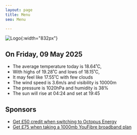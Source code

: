 ```yaml
---
layout: page
title: Menu
seo: Menu

---
```


![Logo](/images/logo.jpg){:width="832px"}

<!-- weather_marker starts -->
## On Friday, 09 May 2025

- The average temperature today is 18.64˚C,
- With highs of 19.28˚C and lows of 18.15˚C,
- It may feel like 17.55˚C with few clouds
- The wind speed is 3.6m/s and visibility is 10000m
- The pressure is 1020hPa and humidity is 38%
- The sun will rise at 04:24 and set at 19:45

<!-- weather_marker ends -->

## Sponsors

- [Get £50 credit when switching to Octopus Energy](https://bit.ly/3oD1nnS)
- [Get £75 when taking a 1000mb YouFibre broadband plan](https://aklam.io/91zWhU?)
